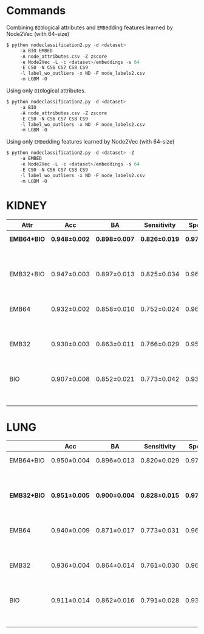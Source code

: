 
  
# Commands

Combining `BIO`logical attributes and `EMB`edding features learned by Node2Vec (with 64-size)

```python
$ python nodeclassification2.py -d <dataset> 
     -a BIO EMBED  
     -A node_attributes.csv -Z zscore
     -e Node2Vec -L -c <dataset>/embeddings -s 64
     -E CS0 -N CS6 CS7 CS8 CS9
     -l label_wo_outliers -x ND -F node_labels2.csv 
     -m LGBM -O
```

Using only  `BIO`logical attributes.

```python
$ python nodeclassification2.py -d <dataset> 
     -a BIO  
     -A node_attributes.csv -Z zscore
     -E CS0 -N CS6 CS7 CS8 CS9
     -l label_wo_outliers -x ND -F node_labels2.csv 
     -m LGBM -O
```

Using only `EMB`edding features learned by Node2Vec (with 64-size)

```python
$ python nodeclassification2.py -d <dataset> -Z        
     -a EMBED 
     -e Node2Vec -L -c <dataset>/embeddings -s 64 
     -E CS0 -N CS6 CS7 CS8 CS9
     -l label_wo_outliers -x ND -F node_labels2.csv
     -m LGBM -O
```

# KIDNEY

| Attr | Acc    | BA          | Sensitivity   | Specificity   | MCC         | CM            |
| ---- | ------ | ---         | ------------- | ------------- | ----------- | ------------- |
| **EMB64+BIO** | **0.948±0.002** | **0.898±0.007** | **0.826±0.019**   | **0.970±0.005**   | **0.797±0.007** | [[ 727  153]  |
| |             |             |               |               |             |  [ 150 4832]] |
| EMB32+BIO | 0.947±0.003 | 0.897±0.013 | 0.825±0.034   | 0.969±0.009   | 0.794±0.008 | [[ 726  154]  |
|      |             |             |               |               |             |  [ 156 4826]] |
| EMB64 | 0.932±0.002 | 0.858±0.010 | 0.752±0.024   | 0.964±0.005   | 0.730±0.009 | [[ 662  218]  |
|      |             |             |               |               |             |  [ 179 4803]] |
| EMB32 | 0.930±0.003 | 0.863±0.011 | 0.766±0.029   | 0.959±0.008   | 0.727±0.008 | [[ 674  206]  |
|      |             |             |               |               |             |  [ 203 4779]] |
| BIO | 0.907±0.008 | 0.852±0.021 | 0.773±0.042   | 0.931±0.004   | 0.662±0.033 | [[ 680  200]  |
|      |             |             |               |               |             |  [ 343 4639]] |


# LUNG

|      | Acc    | BA          | Sensitivity   | Specificity   | MCC         | CM            |
| ---- | ------ | ---         | ------------- | ------------- | ----------- | ------------- |
| EMB64+BIO | 0.950±0.004 | 0.896±0.013 | 0.820±0.029   | 0.972±0.005   | 0.799±0.017 | [[ 708  155]  |
|      |             |             |               |               |             |  [ 140 4910]] |
| **EMB32+BIO** | **0.951±0.005** | **0.900±0.004** | **0.828±0.015**   | **0.972±0.008**   | **0.804±0.016** | [[ 715  148]  |
|      |             |             |               |               |             |  [ 141 4909]] |
| EMB64 | 0.940±0.009 | 0.871±0.017 | 0.773±0.031   | 0.969±0.007   | 0.756±0.034 | [[ 667  196]  |
|      |             |             |               |               |             |  [ 158 4892]] |
| EMB32 | 0.936±0.004 | 0.864±0.014 | 0.761±0.030   | 0.966±0.004   | 0.741±0.019 | [[ 657  206]  |
|      |             |             |               |               |             |  [ 170 4880]] |
| BIO | 0.911±0.014 | 0.862±0.016 | 0.791±0.028   | 0.932±0.015   | 0.675±0.041 | [[ 683  180]  |
|      |             |             |               |               |             |  [ 345 4705]] |
